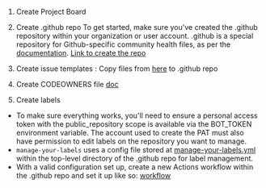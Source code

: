 1. Create Project Board

2. Create .github repo
    To get started, make sure you've created the .github repository within your organization or user account. .github is a special repository for Github-specific community health files, as per the [documentation](https://docs.github.com/en/communities/setting-up-your-project-for-healthy-contributions/creating-a-default-community-health-file). [Link to create the repo](https://docs.github.com/en/communities/setting-up-your-project-for-healthy-contributions/creating-a-default-community-health-file#creating-a-repository-for-default-files)
    
3. Create issue templates : Copy files from [here](https://github.com/Josh-01/vigilant-waffle/tree/master/workshops/workshop-1/workflows/files
) to .github repo 

4. Create CODEOWNERS file [doc](https://docs.github.com/en/repositories/managing-your-repositorys-settings-and-features/customizing-your-repository/about-code-owners#codeowners-file-location)

5. Create labels 

  - To make sure everything works, you'll need to ensure a personal access token with the public_repository scope is available via the BOT_TOKEN environment variable. The account used to create the PAT must also have permission to edit labels on the repository you want to manage.
  - `manage-your-labels` uses a config file stored at [manage-your-labels.yml](https://github.com/Josh-01/vigilant-waffle/blob/master/.github/manage-your-labels.yml) within the top-level directory of the .github repo for label management.
  - With a valid configuration set up, create a new Actions workflow within the .github repo and set it up like so: [workflow](https://github.com/Josh-01/vigilant-waffle/blob/master/workshops/workshop-1/workflows/1_create-labels.yml)

